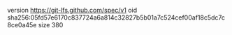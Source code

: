 version https://git-lfs.github.com/spec/v1
oid sha256:05fd57e6170c837724a6a814c32827b5b01a7c524cef00af18c5dc7c8ce0a45e
size 380
